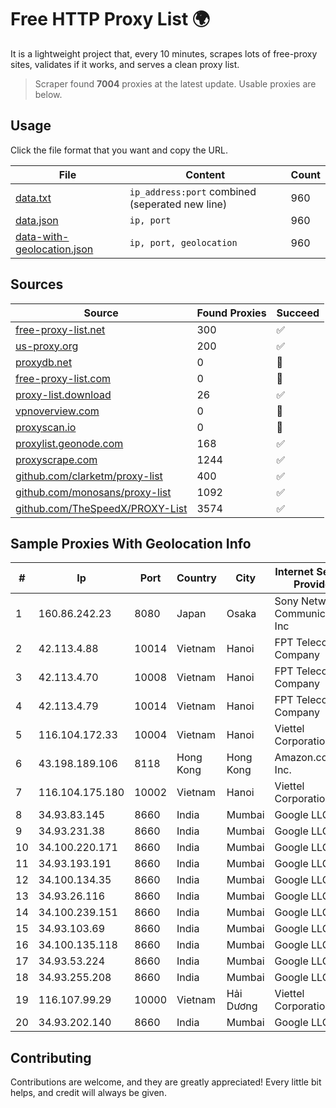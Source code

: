 
# Free HTTP Proxy List 🌍

It is a lightweight project that, every 10 minutes, scrapes lots of free-proxy sites, validates if it works, and serves a clean proxy list.


> Scraper found **7004** proxies at the latest update. Usable proxies are below.

## Usage

Click the file format that you want and copy the URL.


|File|Content|Count|
|----|-------|-----|
|[data.txt](https://raw.githubusercontent.com/themiralay/Proxy-List-World/master/data.txt)|`ip_address:port` combined (seperated new line)|960|
|[data.json](https://raw.githubusercontent.com/themiralay/Proxy-List-World/master/data.json)|`ip, port`|960|
|[data-with-geolocation.json](https://raw.githubusercontent.com/themiralay/Proxy-List-World/master/data-with-geolocation.json)|`ip, port, geolocation`|960|

## Sources

|Source|Found Proxies|Succeed|
|------|-------------|-------|
|[free-proxy-list.net](https://free-proxy-list.net)|300|✅|
|[us-proxy.org](https://www.us-proxy.org)|200|✅|
|[proxydb.net](http://proxydb.net)|0|🚫|
|[free-proxy-list.com](https://free-proxy-list.com/?page=&port=&type%5B%5D=http&type%5B%5D=https&up_time=0&search=Search)|0|🚫|
|[proxy-list.download](https://www.proxy-list.download/HTTP)|26|✅|
|[vpnoverview.com](https://vpnoverview.com/privacy/anonymous-browsing/free-proxy-servers)|0|🚫|
|[proxyscan.io](https://www.proxyscan.io)|0|🚫|
|[proxylist.geonode.com](https://proxylist.geonode.com/api/proxy-list?limit=300&page=1&sort_by=lastChecked&sort_type=desc&protocols=http,https)|168|✅|
|[proxyscrape.com](https://api.proxyscrape.com/v2/?request=displayproxies&protocol=http&timeout=10000&country=all&ssl=all&anonymity=all)|1244|✅|
|[github.com/clarketm/proxy-list](https://raw.githubusercontent.com/clarketm/proxy-list/master/proxy-list-raw.txt)|400|✅|
|[github.com/monosans/proxy-list](https://raw.githubusercontent.com/monosans/proxy-list/main/proxies/http.txt)|1092|✅|
|[github.com/TheSpeedX/PROXY-List](https://raw.githubusercontent.com/TheSpeedX/PROXY-List/master/http.txt)|3574|✅|


## Sample Proxies With Geolocation Info

|#|Ip|Port|Country|City|Internet Service Provider|
|-|--|----|-------|----|-------------------------|
|1|160.86.242.23|8080|Japan|Osaka|Sony Network Communications Inc|
|2|42.113.4.88|10014|Vietnam|Hanoi|FPT Telecom Company|
|3|42.113.4.70|10008|Vietnam|Hanoi|FPT Telecom Company|
|4|42.113.4.79|10014|Vietnam|Hanoi|FPT Telecom Company|
|5|116.104.172.33|10004|Vietnam|Hanoi|Viettel Corporation|
|6|43.198.189.106|8118|Hong Kong|Hong Kong|Amazon.com, Inc.|
|7|116.104.175.180|10002|Vietnam|Hanoi|Viettel Corporation|
|8|34.93.83.145|8660|India|Mumbai|Google LLC|
|9|34.93.231.38|8660|India|Mumbai|Google LLC|
|10|34.100.220.171|8660|India|Mumbai|Google LLC|
|11|34.93.193.191|8660|India|Mumbai|Google LLC|
|12|34.100.134.35|8660|India|Mumbai|Google LLC|
|13|34.93.26.116|8660|India|Mumbai|Google LLC|
|14|34.100.239.151|8660|India|Mumbai|Google LLC|
|15|34.93.103.69|8660|India|Mumbai|Google LLC|
|16|34.100.135.118|8660|India|Mumbai|Google LLC|
|17|34.93.53.224|8660|India|Mumbai|Google LLC|
|18|34.93.255.208|8660|India|Mumbai|Google LLC|
|19|116.107.99.29|10000|Vietnam|Hải Dương|Viettel Corporation|
|20|34.93.202.140|8660|India|Mumbai|Google LLC|



## Contributing

Contributions are welcome, and they are greatly appreciated! Every
little bit helps, and credit will always be given.


